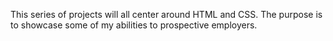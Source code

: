 This series of projects will all center around HTML and CSS. The purpose is to showcase some of my abilities to prospective employers.